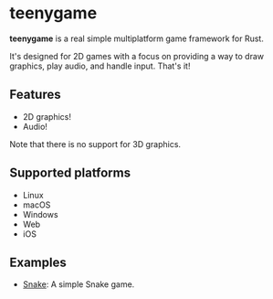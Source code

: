 # teenygame

**teenygame** is a real simple multiplatform game framework for Rust.

It's designed for 2D games with a focus on providing a way to draw graphics, play audio, and handle input. That's it!

## Features
- 2D graphics!
- Audio!

Note that there is no support for 3D graphics.

## Supported platforms

- Linux
- macOS
- Windows
- Web
- iOS

## Examples

- [Snake](examples/snake): A simple Snake game.
